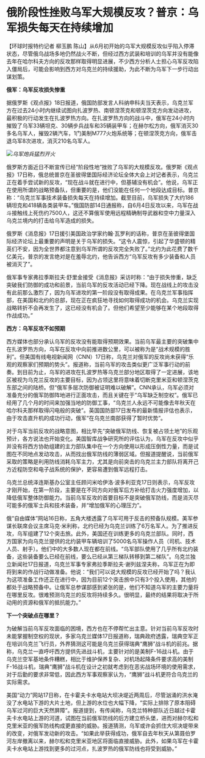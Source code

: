 

# 俄阶段性挫败乌军大规模反攻？普京：乌军损失每天在持续增加

【环球时报特约记者 柳玉鹏
陈山】从6月初开始的乌军大规模反攻似乎陷入停滞状态，尽管俄乌战场多地仍然战火不断，但经过西方武装和培训的乌军并没有能像去年在哈尔科夫方向的反攻那样取得明显进展，不少西方分析人士担心乌军反攻陷入僵局后，可能会影响到西方对乌克兰的持续援助，为此不断为乌军下一步行动出谋划策。

**俄军：乌军反攻损失惨重**

据俄罗斯《观点报》18日报道，俄国防部发言人科纳申科夫当天表示，乌克兰军方在过去24小时内继续试图向扎波罗热、南顿涅茨克和顿涅茨克方向发动进攻，最积极的行动发生在扎波罗热方向。在扎波罗热方向的战斗中，俄军在24小时内摧毁了乌军33辆坦克、30辆步兵战车和35辆装甲车；在赫尔松方向，俄军消灭30多名乌军人，摧毁2辆汽车，1门美制M777火炮系统等；在顿涅茨克方向，俄军击退乌军8次进攻，消灭210名乌军人。

![](https://inews.gtimg.com/om_bt/OM25UHvpph2XNUWBdZ80T761YE5mFNO5AZOy0pm0YOh4EAA/1000)_乌军炮兵猛烈开火_

俄罗斯方面近日不断宣传已经“阶段性地”挫败了乌军的大规模反攻。俄罗斯《观点报》17日称，俄总统普京在圣彼得堡国际经济论坛全体大会上对记者表示，乌克兰正在着手尝试新的反攻，“现在战斗就在进行中，但基辅没有机会”。他说，乌军正在使用所谓的战略预备队，但重要的是，他们没能在任何一个地段达成目标。普京称：“乌克兰军事技术装备损失每天在持续增加。截至目前，乌军损失了大约186辆坦克和418辆各类装甲车。”俄国防部14日通报称，自6月4日反攻以来，乌军在战斗接触线上死伤约7500人，这还不算俄军使用远程精确制导武器和空中力量深入乌克兰境内的打击给乌军造成的损失。

俄罗斯《消息报》17日援引美国政治学家约翰·瓦罗利的话称，普京在圣彼得堡国际经济论坛上最重要的声明是关于乌军的损失。“这令人震惊，引起了华盛顿的精英们不安，因为全世界都注意到乌军所谓的反攻完全失败了。”北约为此花费了数千亿美元，普京的发言绝对是在羞辱北约，他告诉西方“乌军反攻有多少装备和人员被消灭了”。

俄军事专家弗拉季斯拉夫·舒里金接受《消息报》采访时称：“由于损失惨重，缺乏突破我们防御的成功和前景，当前乌军的反攻活动已经下降。现在战线上的攻击没有此前那么激烈了，因为乌军进攻的第一阶段没有取得成果。在乌克兰军事指挥部，在美国和北约的总部，现在正在疯狂地寻找如何取得成功的机会。乌克兰实现战略转折不会再发生了，这已经没有机会了。但他们希望至少能够在某个地段取得作战成功。”

**西方：乌军反攻不如预期**

西方媒体也部分承认乌军的反攻没有能取得预期效果。当前乌军最主要的突破集中在扎波罗热方向，乌军在反攻中向前推进数公里，可以被称为是“战术规模的胜利”。但美国有线电视新闻网（CNN）17日称，乌克兰对俄军的反攻尚未获得“乐观的观察家们预期的势头”。报道称，当前乌军的攻击类似更广泛军事行动的前奏。到目前为止，乌军的进攻在扎波罗热等乌克兰部分地区取得了一定进展，该地区被视为乌克兰反攻的主要目标，因为占领这里将意味着切断克里米亚和顿涅茨克东部之间的陆桥。但“俄军多层次防御被证明难以破解”。CNN承认，乌军必须对准备充分的俄军防御阵地进行正面攻击，而且关键在于“乌军缺乏制空权”。俄军已经用了几个月的时间来加强当地的防御工事，“乌克兰人永远不可能像去年秋天在哈尔科夫那样取得闪电般的突破”。英国国防部17日发布的最新情报评估也表示，由于攻击直升机的成功行动，俄军“在乌克兰南部获得了暂时优势”。

对于乌军当前反攻的战略意图，相比早先“突破俄军防线、恢复被占领土地”的乐观预计，各方说法也开始变化。美国智库战争研究所的评估认为，乌军在反攻中似乎并没有将西方协助组建的主力部队集中在一个方向使用以形成压倒性力量，而是试图在不同地点发动攻击，从而找出俄军防线的薄弱区域。但报道提醒说，当前俄军采取的策略是利用防线消耗乌军主力，尤其是向前突击的乌克兰主力部队将离开己方近程防空和电子战系统的保护，更容易遭到俄军远程打击。

乌克兰总统泽连斯基办公室主任顾问米哈伊洛·波多利亚克17日则表示，乌军反攻才刚开始，在第一阶段，主要是在不同方向对俄军后方补给打击火力强度增加，以降低俄军整体防御能力。当前乌军反攻的首要目标不是突破俄军防线，而是消灭尽可能多的俄军士兵和技术装备，并“增加俄军的心理压力”。

俄“自由媒体”网站16日称，五角大楼透露了乌军可用于反击的预备队规模。美军参谋长联席会议主席马克·米利称，北约已经为乌克兰训练了6万名军人。为了推进反攻，乌军组建了12个突击旅。此外，美国还在训练更多的乌克兰部队。同时，西方国家为向乌克兰提供的北约装甲车辆培训了5000名乌军操作人员（司机、技术人员、射手）。他们中的大多数人现在都在前线。“乌军部队使用了几乎所有北约装备，这些装备要么已经在前线，要么已经从第三梯队转移到第二梯队”。乌克兰独立新闻社17日报道，乌克兰军事专家弗拉季斯拉夫·谢列兹涅夫称，乌军正在为即将到来的作战行动做准备。他说：“我们可以说大规模的反攻已经开始了吗？我认为这项准备工作还正在进行中，因为目前12个突击旅中只有3个投入使用，其他的都处于战略预备中。让俄军总参谋部感到紧张的是，他们不知道乌军的主要力量将在哪里反攻。很难预测乌克兰的反攻将持续多久。很明显，最终的结果将取决于所动用的资源和俄军的抵抗能力。”

**下一个突破点在哪里？**

为破解当前乌军反攻面临的困境，西方也在不停帮忙出主意。针对当前乌军反攻时未能掌握制空权的现状，多家乌克兰媒体17日报道称，瑞典政府透露，瑞典空军正在培训乌克兰飞行员，外界猜测这可能是乌克兰获得瑞典“鹰狮”战斗机的前兆。据称，乌克兰一直呼吁西方提供先进战斗机，主要针对的是美制F-16战斗机。由于乌克兰空军基地条件糟糕，相比于维护保养复杂、对机场起降条件要求高的美制F-16战斗机，瑞典“鹰狮”战斗机在设计之初就考虑到在恶劣战场环境的使用需求，对于后勤的要求非常低，因此西方军事观察家认为，“鹰狮”战斗机更符合乌克兰的实际需求。

美国“动力”网站17日称，在卡霍夫卡水电站大坝决堤近两周后，尽管汹涌的洪水淹没了水电站下游的大片土地，但上游的水位也大幅下降，“实际上排除了原本阻碍乌军过河的巨大天然屏障”。报道提到，有传闻称，乌克兰特种部队近日越过卡霍夫卡水电站上游的河道，试图在当前俄军防线的后方建立桥头堡，进而对赫尔松和克里米亚的俄军防线构成更直接的威胁。报道猜测，乌军或许会抓住大坝决堤带来的改变，对俄军发动新的攻击。“如果此举获得成功，俄军自去年秋天从第聂伯罗河左岸撤离以来，赫尔松和克里米亚地区将面临直接威胁。此外，如果乌军在卡霍夫卡水电站上游找到更多的过河点，扎波罗热的俄军防线也将受到威胁。”

